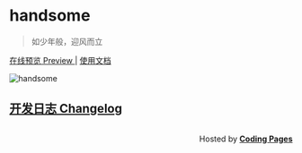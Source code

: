 # handsome

> 如少年般，迎风而立

[在线预览 Preview ](https://www.ihewro.com/archives/489/) | [使用文档](https://handsome.ihewro.com/)


![handsome](https://ww2.sinaimg.cn/large/a15b4afegy1feyoyrzlhtj20rs0e40um)


## [开发日志 Changelog](/changelog)
<p style="float: right;">Hosted by <a href="https://pages.coding.me" style="font-weight: bold">Coding Pages</a></p>
